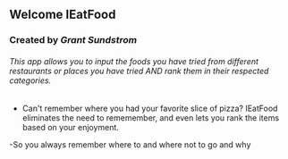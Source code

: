 ## Welcome IEatFood
### Created by _Grant Sundstrom_

###### This app allows you to input the foods you have tried from different restaurants or places you have tried *AND* rank them in their respected categories. 

- Can't remember where you had your favorite slice of pizza? IEatFood eliminates the need to rememember, and even lets you rank the items based on your enjoyment.

-So you always remember where to and where not to go and why









